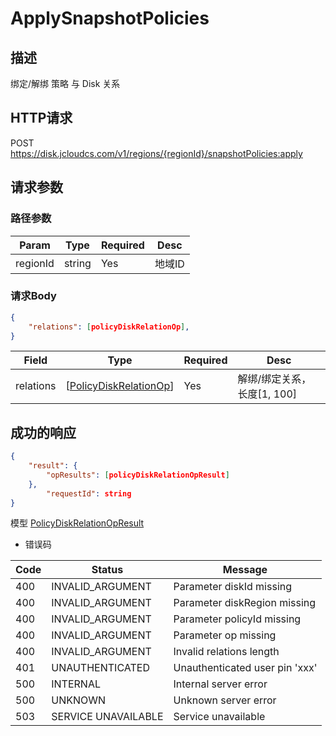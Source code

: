 # ApplySnapshotPolicies

## 描述

绑定/解绑 策略 与 Disk 关系

## HTTP请求
POST <https://disk.jcloudcs.com/v1/regions/{regionId}/snapshotPolicies:apply>
## 请求参数

### 路径参数

| Param | Type | Required | Desc |
|---|---|---|---|
| regionId | string | Yes | 地域ID |

### 请求Body

```json
{
    "relations": [policyDiskRelationOp],
}
```

|  Field                       |  Type           |  Required     | Desc       |
|------------------------------|-----------------|-----------|------------|
|  relations            |  [[PolicyDiskRelationOp](../model/PolicyDiskRelationOp.md)]      |  Yes       | 解绑/绑定关系，长度[1, 100] |

## 成功的响应

```json
{
    "result": {
        "opResults": [policyDiskRelationOpResult]
    },
        "requestId": string
}
```
模型 [PolicyDiskRelationOpResult](../model/PolicyDiskRelationOpResult.md)

- 错误码

| Code | Status | Message |
|---|---|---|
| 400 | INVALID_ARGUMENT | Parameter diskId missing |
| 400 | INVALID_ARGUMENT | Parameter diskRegion missing |
| 400 | INVALID_ARGUMENT | Parameter policyId missing |
| 400 | INVALID_ARGUMENT | Parameter op missing |
| 400 | INVALID_ARGUMENT | Invalid relations length |
| 401 | UNAUTHENTICATED | Unauthenticated user pin 'xxx' |
| 500 | INTERNAL | Internal server error |
| 500 | UNKNOWN | Unknown server error |
| 503 | SERVICE UNAVAILABLE | Service unavailable |
